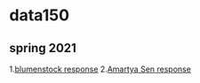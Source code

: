 # data150

## spring 2021

1.[blumenstock response](https://jingwen-yao94.github.io/data150/response1.html)
2.[Amartya Sen response](https://jingwen-yao94.github.io/data150/daf.html)
